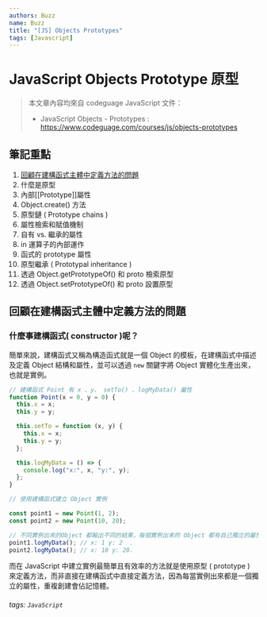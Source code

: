 ```yaml
---
authors: Buzz
name: Buzz
title: "[JS] Objects Prototypes"
tags: [Javascript]
---
```


# JavaScript Objects Prototype 原型

> 本文章內容均來自 codeguage JavaScript 文件：
>
> - JavaScript Objects - Prototypes : https://www.codeguage.com/courses/js/objects-prototypes

## 筆記重點

1. [回顧在建構函式主體中定義方法的問題](#section1)
2. 什麼是原型
3. 內部[[Prototype]]屬性
4. Object.create() 方法
5. 原型鏈 ( Prototype chains )
6. 屬性檢索和賦值機制
7. 自有 vs. 繼承的屬性
8. in 運算子的內部運作
9. 函式的 prototype 屬性
10. 原型繼承 ( Prototypal inheritance )
11. 透過 Object.getPrototypeOf() 和 proto 檢索原型
12. 透過 Object.setPrototypeOf() 和 proto 設置原型

## <span id="section1">回顧在建構函式主體中定義方法的問題</span>

### 什麼事建構函式( constructor )呢？

簡單來說，建構函式又稱為構造函式就是一個 Object 的模板，在建構函式中描述及定義 Object 結構和屬性，並可以透過 `new` 關鍵字將 Object 實體化生產出來，也就是實例。

```javascript
// 建構函式 Point 有 x 、y、 setTo() 、logMyData() 屬性
function Point(x = 0, y = 0) {
  this.x = x;
  this.y = y;

  this.setTo = function (x, y) {
    this.x = x;
    this.y = y;
  };

  this.logMyData = () => {
    console.log("x:", x, "y:", y);
  };
}

// 使用建構函式建立 Object 實例

const point1 = new Point(1, 2);
const point2 = new Point(10, 20);

// 不同實例出來的Object 都輸出不同的結果，每個實例出來的 Object 都有自己獨立的屬性
point1.logMyData(); // x: 1 y: 2  .
point2.logMyData(); // x: 10 y: 20.
```

而在 JavaScript 中建立實例最簡單且有效率的方法就是使用原型 ( prototype ) 來定義方法，而非直接在建構函式中直接定義方法，因為每當實例出來都是一個獨立的屬性，重複創建會佔記憶體。

###### tags: `JavaScript`
